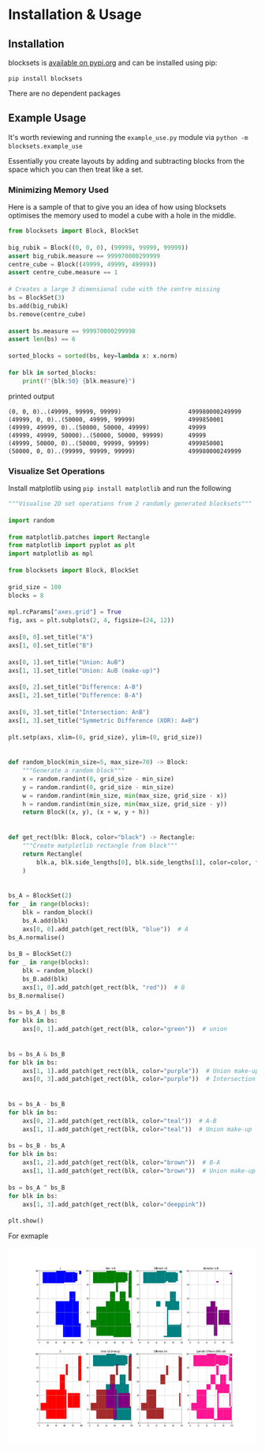 # Installation & Usage

## Installation

blocksets is [available on pypi.org](https://pypi.org/project/blocksets/) and
can be installed using pip:

`pip install blocksets`

There are no dependent packages

## Example Usage

It's worth reviewing and running the `example_use.py` module via
`python -m blocksets.example_use`

Essentially you create layouts by adding and subtracting blocks from the space
which you can then treat like a set.

### Minimizing Memory Used

Here is a sample of that to give you an idea of how using blocksets optimises
the memory used to model a cube with a hole in the middle.

```python
from blocksets import Block, BlockSet

big_rubik = Block((0, 0, 0), (99999, 99999, 99999))
assert big_rubik.measure == 999970000299999
centre_cube = Block((49999, 49999, 49999))
assert centre_cube.measure == 1

# Creates a large 3 dimensional cube with the centre missing
bs = BlockSet(3)  
bs.add(big_rubik)
bs.remove(centre_cube)

assert bs.measure == 999970000299998
assert len(bs) == 6

sorted_blocks = sorted(bs, key=lambda x: x.norm)

for blk in sorted_blocks:
    print(f"{blk:50} {blk.measure}")
```

printed output

```text
(0, 0, 0)..(49999, 99999, 99999)                   499980000249999
(49999, 0, 0)..(50000, 49999, 99999)               4999850001
(49999, 49999, 0)..(50000, 50000, 49999)           49999
(49999, 49999, 50000)..(50000, 50000, 99999)       49999
(49999, 50000, 0)..(50000, 99999, 99999)           4999850001
(50000, 0, 0)..(99999, 99999, 99999)               499980000249999    
```

### Visualize Set Operations

Install matplotlib using `pip install matplotlib` and run the following

```python
"""Visualise 2D set operations from 2 randomly generated blocksets"""

import random

from matplotlib.patches import Rectangle
from matplotlib import pyplot as plt
import matplotlib as mpl

from blocksets import Block, BlockSet

grid_size = 100
blocks = 8

mpl.rcParams["axes.grid"] = True
fig, axs = plt.subplots(2, 4, figsize=(24, 12))

axs[0, 0].set_title("A")
axs[1, 0].set_title("B")

axs[0, 1].set_title("Union: A∪B")
axs[1, 1].set_title("Union: A∪B (make-up)")

axs[0, 2].set_title("Difference: A-B")
axs[1, 2].set_title("Difference: B-A")

axs[0, 3].set_title("Intersection: A∩B")
axs[1, 3].set_title("Symmetric Difference (XOR): A⊕B")

plt.setp(axs, xlim=(0, grid_size), ylim=(0, grid_size))


def random_block(min_size=5, max_size=70) -> Block:
    """Generate a random block"""
    x = random.randint(0, grid_size - min_size)
    y = random.randint(0, grid_size - min_size)
    w = random.randint(min_size, min(max_size, grid_size - x))
    h = random.randint(min_size, min(max_size, grid_size - y))
    return Block((x, y), (x + w, y + h))


def get_rect(blk: Block, color="black") -> Rectangle:
    """Create matplotlib rectangle from block"""
    return Rectangle(
        blk.a, blk.side_lengths[0], blk.side_lengths[1], color=color, fc=color, lw=0
    )


bs_A = BlockSet(2)
for _ in range(blocks):
    blk = random_block()
    bs_A.add(blk)
    axs[0, 0].add_patch(get_rect(blk, "blue"))  # A
bs_A.normalise()

bs_B = BlockSet(2)
for _ in range(blocks):
    blk = random_block()
    bs_B.add(blk)
    axs[1, 0].add_patch(get_rect(blk, "red"))  # B
bs_B.normalise()

bs = bs_A | bs_B
for blk in bs:
    axs[0, 1].add_patch(get_rect(blk, color="green"))  # union


bs = bs_A & bs_B
for blk in bs:
    axs[1, 1].add_patch(get_rect(blk, color="purple"))  # Union make-up
    axs[0, 3].add_patch(get_rect(blk, color="purple"))  # Intersection


bs = bs_A - bs_B
for blk in bs:
    axs[0, 2].add_patch(get_rect(blk, color="teal"))  # A-B
    axs[1, 1].add_patch(get_rect(blk, color="teal"))  # Union make-up

bs = bs_B - bs_A
for blk in bs:
    axs[1, 2].add_patch(get_rect(blk, color="brown"))  # B-A
    axs[1, 1].add_patch(get_rect(blk, color="brown"))  # Union make-up

bs = bs_A ^ bs_B
for blk in bs:
    axs[1, 3].add_patch(get_rect(blk, color="deeppink"))

plt.show()
```

For exmaple

<img
src="https://raw.githubusercontent.com/daveisagit/blocksets/main/assets/example_2d_all_set_operations.png"
width="800" height="400" alt="2D - All Set Operations Example">
